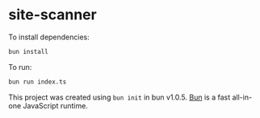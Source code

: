 # site-scanner

To install dependencies:

```bash
bun install
```

To run:

```bash
bun run index.ts
```

This project was created using `bun init` in bun v1.0.5. [Bun](https://bun.sh) is a fast all-in-one JavaScript runtime.
